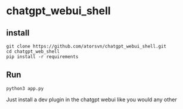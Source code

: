 # chatgpt_webui_shell

## install
```
git clone https://github.com/atorsvn/chatgpt_webui_shell.git
cd chatgpt_web_shell
pip install -r requirements
```
## Run
```
python3 app.py
```

Just install a dev plugin in the chatgpt webui like you would any other
